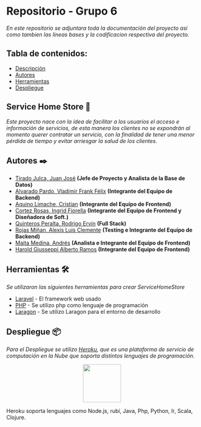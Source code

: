 # Repositorio - Grupo 6 
_En este repositorio se adjuntara toda la documentación del proyecto asi como tambien las lineas bases y la codificacion respectiva del proyecto._

## Tabla de contenidos:
- [Descripción](#service-home-store-)
- [Autores](#autores-%EF%B8%8F)
- [Herramientas](#herramientas-%EF%B8%8F)
- [Despliegue](#despliegue-)


## Service Home Store 💼
_Este proyecto nace con la idea de facilitar a los usuarios el acceso e información de servicios, de esta manera los clientes no se expondrán al momento querer contratar un servicio, con la finalidad de tener una menor pérdida de tiempo y evitar arriesgar la salud de los clientes._

## Autores ✒️
* [Tirado Julca, Juan José](https://github.com/JuanJoseTJ29) **(Jefe de Proyecto y Analista de la Base de Datos)**
* [Alvarado Pardo, Vladimir Frank Félix](https://github.com/vladnn100) **(Integrante del Equipo de Backend)**
* [Aquino Limache, Cristian](https://github.com/Cristian-AQ) **(Integrante del Equipo de Frontend)**
* [Cortez Rosas, Ingrid Fiorella](https://github.com/IngridCortez) **(Integrante del Equipo de Frontend y Diseñadora de Soft.)**
* [Quinteros Peralta, Rodrigo Ervin](https://github.com/QPRodrigo) **(Full Stack)**
* [Rojas Miñan, Alexis Luis Clemente](https://github.com/AlexisRM0511) **(Testing e Integrante del Equipo de Backend)**
* [Maita Medina, Andrés](https://github.com/AndresMaitaMedina) **(Analista e Integrante del Equipo de Frontend)**
* [Harold Giusseppi Alberto Ramos](https://github.com/18200306) **(Integrante del Equipo de Frontend)**


## Herramientas 🛠️
_Se utilizaron las siguientes herramientas para crear ServiceHomeStore_

* [Laravel](https://laravel.com/) - El framework web usado
* [PHP](https://www.php.net/) - Se utilizo php como lenguaje de programación
* [Laragon](https://laragon.org/) - Se utilizo Laragon para el entorno de desarrollo

## Despliegue 📦
_Para el Despliegue se utilizo [Heroku](https://www.heroku.com/), que es una plataforma de servicio de computación en la Nube que soporta distintos lenguajes de programación._
<p align="center"><img height="100" src="https://estebanromero.com/wp-content/uploads/2018/02/heroku1.png"/></p> 

Heroku soporta lenguajes como Node.js, rubí, Java, Php, Python, Ir, Scala, Clojure.

